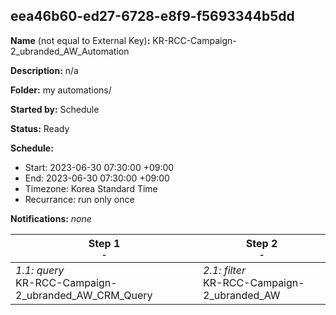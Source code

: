 ## eea46b60-ed27-6728-e8f9-f5693344b5dd

**Name** (not equal to External Key)**:** KR-RCC-Campaign-2_ubranded_AW_Automation

**Description:** n/a

**Folder:** my automations/

**Started by:** Schedule

**Status:** Ready

**Schedule:**

* Start: 2023-06-30 07:30:00 +09:00
* End: 2023-06-30 07:30:00 +09:00
* Timezone: Korea Standard Time
* Recurrance: run only once

**Notifications:** _none_


| Step 1<br>_<small>-</small>_ | Step 2<br>_<small>-</small>_ |
| --- | --- |
| _1.1: query_<br>KR-RCC-Campaign-2_ubranded_AW_CRM_Query | _2.1: filter_<br>KR-RCC-Campaign-2_ubranded_AW |
